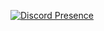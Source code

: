 [![Discord Presence](https://lanyard-profile-readme.vercel.app/api/829379581340942376?hideDiscrim=true)](https://discord.com/users/829379581340942376)


